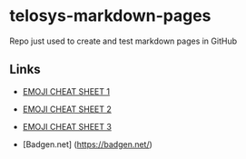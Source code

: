 # telosys-markdown-pages
Repo just used to create and test markdown pages in GitHub


## Links 

- [EMOJI CHEAT SHEET 1](https://github.com/ikatyang/emoji-cheat-sheet)
- [EMOJI CHEAT SHEET 2](https://gist.github.com/roachhd/1f029bd4b50b8a524f3c)
- [EMOJI CHEAT SHEET 3](https://gist.github.com/rxaviers/7360908)

- [Badgen.net] (https://badgen.net/)

